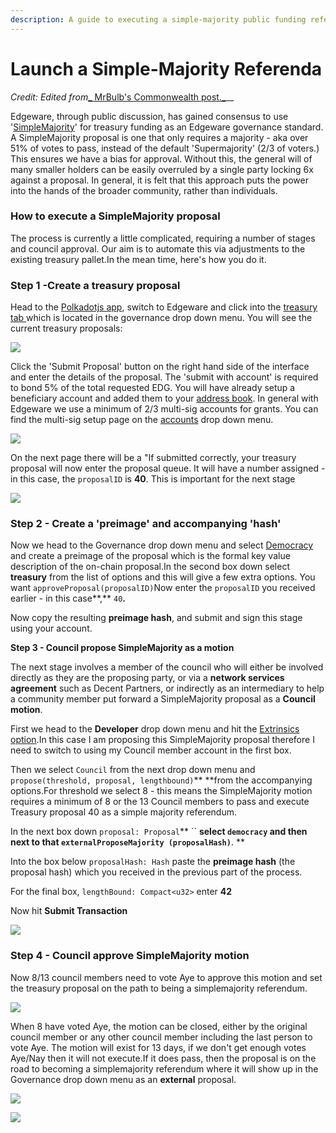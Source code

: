 ```yaml
---
description: A guide to executing a simple-majority public funding referenda
---
```


# Launch a Simple-Majority Referenda

_Credit:_ _Edited from_[\_ MrBulb's Commonwealth post.\_](https://commonwealth.im/edgeware/proposal/discussion/2423-how-to-execute-a-simplemajority-proposal)\_\_

Edgeware, through public discussion, has gained consensus to use '[SimpleMajority](https://commonwealth.im/edgeware/proposal/discussion/1563-simplemajority-a-proposed-edgeware-governance-standard)' for treasury funding as an Edgeware governance standard. A SimpleMajority proposal is one that only requires a majority - aka over 51% of votes to pass, instead of the default 'Supermajority' (2/3 of voters.) This ensures we have a bias for approval. Without this, the general will of many smaller holders can be easily overruled by a single party locking 6x against a proposal. In general, it is felt that this approach puts the power into the hands of the broader community, rather than individuals.

### **How to execute a SimpleMajority proposal**

The process is currently a little complicated, requiring a number of stages and council approval. Our aim is to automate this via adjustments to the existing treasury pallet.In the mean time, here's how you do it.

### Step 1 -Create a treasury proposal

Head to the [Polkadotjs app](https://polkadot.js.org/apps), switch to Edgeware and click into the [treasury tab ](https://polkadot.js.org/apps/#/treasury)which is located in the governance drop down menu. You will see the current treasury proposals:

![](https://commonwealth-uploads.s3.us-east-2.amazonaws.com/91d08008-ae62-4cb6-8cd6-60c47feecf1f.1635933888956)

Click the 'Submit Proposal' button on the right hand side of the interface and enter the details of the proposal. The 'submit with account' is required to bond 5% of the total requested EDG. You will have already setup a beneficiary account and added them to your [address book](https://polkadot.js.org/apps/#/addresses). In general with Edgeware we use a minimum of 2/3 multi-sig accounts for grants. You can find the multi-sig setup page on the [accounts](https://polkadot.js.org/apps/#/accounts) drop down menu.

![](https://commonwealth-uploads.s3.us-east-2.amazonaws.com/6427eb95-fdfe-4891-a691-b3c830b246b9.1635933721113)

On the next page there will be a "If submitted correctly, your treasury proposal will now enter the proposal queue. It will have a number assigned - in this case, the `proposalID` is **40**. This is important for the next stage

![](https://commonwealth-uploads.s3.us-east-2.amazonaws.com/7a9424d3-d9f2-46ff-aa55-93291f4145d8.1635934959775)

### Step 2 - Create a 'preimage' and accompanying 'hash'

Now we head to the Governance drop down menu and select [Democracy](https://polkadot.js.org/apps/#/democracy) and create a preimage of the proposal which is the formal key value description of the on-chain proposal.In the second box down select **treasury** from the list of options and this will give a few extra options. You want `approveProposal(proposalID)`Now enter the `proposalID` you received earlier - in this case\*\*,\*\* `40`**.**

Now copy the resulting **preimage hash**, and submit and sign this stage using your account.

**Step 3 - Council propose SimpleMajority as a motion**

The next stage involves a member of the council who will either be involved directly as they are the proposing party, or via a **network services agreement** such as Decent Partners, or indirectly as an intermediary to help a community member put forward a SimpleMajority proposal as a **Council motion**.

First we head to the **Developer** drop down menu and hit the [Extrinsics option](https://polkadot.js.org/apps/#/extrinsics).In this case I am proposing this SimpleMajority proposal therefore I need to switch to using my Council member account in the first box.

Then we select `Council` from the next drop down menu and `propose(threshold, proposal, lengthbound)`\*\* \*\*from the accompanying options.For threshold we select 8 - this means the SimpleMajority motion requires a minimum of 8 or the 13 Council members to pass and execute Treasury proposal 40 as a simple majority referendum.

In the next box down `proposal: Proposal`\*\* `` **select `democracy` and then next to that `externalProposeMajority (proposalHash)`**. \*\*

Into the box below `proposalHash: Hash` paste the **preimage hash** (the proposal hash) which you received in the previous part of the process.

For the final box, `lengthBound: Compact<u32>` enter **42**

Now hit **Submit Transaction**

![](https://commonwealth-uploads.s3.us-east-2.amazonaws.com/8ba414b8-eb6c-4a36-88d6-a3ec94a04085.1635939235332)

### Step 4 - Council approve SimpleMajority motion

Now 8/13 council members need to vote Aye to approve this motion and set the treasury proposal on the path to being a simplemajority referendum.

![](https://commonwealth-uploads.s3.us-east-2.amazonaws.com/c3f20370-5797-41eb-9ad3-555e056e156a.1635939332595)

When 8 have voted Aye, the motion can be closed, either by the original council member or any other council member including the last person to vote Aye. The motion will exist for 13 days, if we don't get enough votes Aye/Nay then it will not execute.If it does pass, then the proposal is on the road to becoming a simplemajority referendum where it will show up in the Governance drop down menu as an **external** proposal.

![](https://commonwealth-uploads.s3.us-east-2.amazonaws.com/f152dfd6-a18a-46a3-b06f-c1db8739962e.1635939756402)

![](https://commonwealth-uploads.s3.us-east-2.amazonaws.com/2edcae0d-4fde-4a13-9099-f9d66307fae1.1635937777381)
